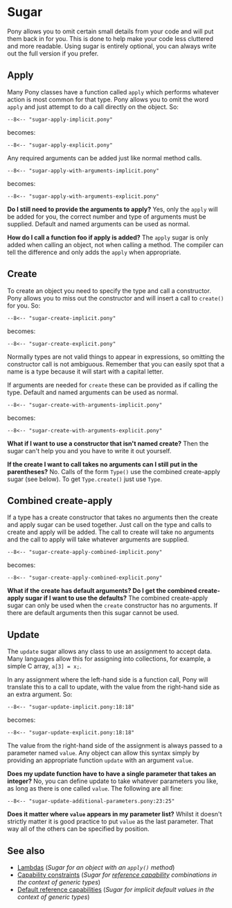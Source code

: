 # Sugar

Pony allows you to omit certain small details from your code and will put them back in for you. This is done to help make your code less cluttered and more readable. Using sugar is entirely optional, you can always write out the full version if you prefer.

## Apply

Many Pony classes have a function called `apply` which performs whatever action is most common for that type. Pony allows you to omit the word `apply` and just attempt to do a call directly on the object. So:

```pony
--8<-- "sugar-apply-implicit.pony"
```

becomes:

```pony
--8<-- "sugar-apply-explicit.pony"
```

Any required arguments can be added just like normal method calls.

```pony
--8<-- "sugar-apply-with-arguments-implicit.pony"
```

becomes:

```pony
--8<-- "sugar-apply-with-arguments-explicit.pony"
```

__Do I still need to provide the arguments to apply?__ Yes, only the `apply` will be added for you, the correct number and type of arguments must be supplied. Default and named arguments can be used as normal.

__How do I call a function foo if apply is added?__ The `apply` sugar is only added when calling an object, not when calling a method. The compiler can tell the difference and only adds the `apply` when appropriate.

## Create

To create an object you need to specify the type and call a constructor. Pony allows you to miss out the constructor and will insert a call to `create()` for you. So:

```pony
--8<-- "sugar-create-implicit.pony"
```

becomes:

```pony
--8<-- "sugar-create-explicit.pony"
```

Normally types are not valid things to appear in expressions, so omitting the constructor call is not ambiguous. Remember that you can easily spot that a name is a type because it will start with a capital letter.

If arguments are needed for `create` these can be provided as if calling the type. Default and named arguments can be used as normal.

```pony
--8<-- "sugar-create-with-arguments-implicit.pony"
```

becomes:

```pony
--8<-- "sugar-create-with-arguments-explicit.pony"
```

__What if I want to use a constructor that isn't named create?__ Then the sugar can't help you and you have to write it out yourself.

__If the create I want to call takes no arguments can I still put in the parentheses?__ No. Calls of the form `Type()` use the combined create-apply sugar (see below). To get `Type.create()` just use `Type`.

## Combined create-apply

If a type has a create constructor that takes no arguments then the create and apply sugar can be used together. Just call on the type and calls to create and apply will be added. The call to create will take no arguments and the call to apply will take whatever arguments are supplied.

```pony
--8<-- "sugar-create-apply-combined-implicit.pony"
```

becomes:

```pony
--8<-- "sugar-create-apply-combined-explicit.pony"
```

__What if the create has default arguments? Do I get the combined create-apply sugar if I want to use the defaults?__ The combined create-apply sugar can only be used when the `create` constructor has no arguments. If there are default arguments then this sugar cannot be used.

## Update

The `update` sugar allows any class to use an assignment to accept data. Many languages allow this for assigning into collections, for example, a simple C array, `a[3] = x;`.

In any assignment where the left-hand side is a function call, Pony will translate this to a call to update, with the value from the right-hand side as an extra argument. So:

```pony
--8<-- "sugar-update-implicit.pony:18:18"
```

becomes:

```pony
--8<-- "sugar-update-explicit.pony:18:18"
```

The value from the right-hand side of the assignment is always passed to a parameter named `value`. Any object can allow this syntax simply by providing an appropriate function `update` with an argument `value`.

__Does my update function have to have a single parameter that takes an integer?__ No, you can define update to take whatever parameters you like, as long as there is one called `value`. The following are all fine:

```pony
--8<-- "sugar-update-additional-parameters.pony:23:25"
```

__Does it matter where `value` appears in my parameter list?__ Whilst it doesn't strictly matter it is good practice to put `value` as the last parameter. That way all of the others can be specified by position.

## See also

* [Lambdas](/expressions/object-literals.md#lambdas) (_Sugar for an object with an `apply()` method_)
* [Capability constraints](/generics/generic-constraints.md) (_Sugar for [reference capability](/reference-capabilities/index.md) combinations in the context of generic types_)
* [Default reference capabilities](/generics/generics-and-reference-capabilities.md) (_Sugar for implicit default values in the context of generic types_)
